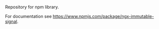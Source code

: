Repository for npm library.

For documentation see https://www.npmjs.com/package/ngx-immutable-signal.
